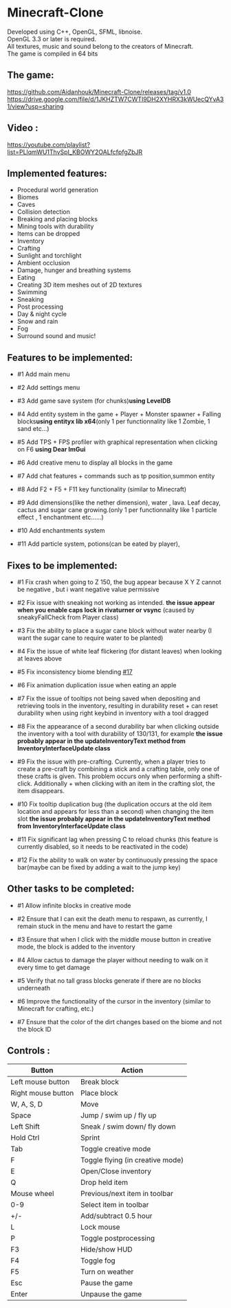 # Minecraft-Clone

Developed using C++, OpenGL, SFML, libnoise.<br/>
OpenGL 3.3 or later is required.<br/>
All textures, music and sound belong to the creators of Minecraft.<br/>
The game is compiled in 64 bits<br/>

## The game:

https://github.com/Aidanhouk/Minecraft-Clone/releases/tag/v1.0
https://drive.google.com/file/d/1JKHZTW7CWTI9DH2XYHRX3kWUecQYvA31/view?usp=sharing

## Video : 

https://youtube.com/playlist?list=PLlqmWU1ThvSpI_KBOWY2OALfcfpfgZbJR

## Implemented features:

- Procedural world generation
- Biomes
- Caves
- Collision detection
- Breaking and placing blocks
- Mining tools with durability
- Items can be dropped
- Inventory
- Crafting
- Sunlight and torchlight
- Ambient occlusion
- Damage, hunger and breathing systems
- Eating
- Creating 3D item meshes out of 2D textures
- Swimming
- Sneaking
- Post processing
- Day & night cycle
- Snow and rain
- Fog
- Surround sound and music!

## Features to be implemented:

- #1     Add main menu

- #2     Add settings menu

- #3     Add game save system (for chunks)**using LevelDB**

- #4     Add entity system in the game + Player + Monster spawner + Falling blocks**using entityx lib x64**(only 1 per functionnality like 1 Zombie, 1 sand etc...)

- #5     Add TPS + FPS profiler with graphical representation when clicking on F6 **using Dear ImGui**

- #6     Add creative menu to display all blocks in the game

- #7     Add chat features + commands such as tp position,summon entity

- #8     Add F2 + F5 + F11 key functionality (similar to Minecraft)

- #9     Add dimensions(like the nether dimension), water , lava. Leaf decay, cactus and sugar cane growing.(only 1 per functionnality like 1 particle effect , 1 enchantment etc......)

- #10    Add enchantments system

- #11    Add particle system, potions(can be eated by player), 

## Fixes to be implemented:

- #1     Fix crash when going to Z 150, the bug appear because X Y Z cannot be negative , but i want negative value permissive

- #2     Fix issue with sneaking not working as intended. **the issue appear when you enable caps lock in rivaturner or vsync** (caused by sneakyFallCheck from Player class)

- #3     Fix the ability to place a sugar cane block without water nearby (I want the sugar cane to require water to be planted)

- #4     Fix the issue of white leaf flickering (for distant leaves) when looking at leaves above

- #5     Fix inconsistency biome blending [#17](https://github.com/quentin452/Minecraft-Clone/issues/17)

- #6     Fix animation duplication issue when eating an apple

- #7     Fix the issue of tooltips not being saved when depositing and retrieving tools in the inventory, resulting in durability reset + can reset durability when using right keybind in inventory with a tool dragged

- #8     Fix the appearance of a second durability bar when clicking outside the inventory with a tool with durability of 130/131, for example **the issue probably appear in the updateInventoryText method from InventoryInterfaceUpdate class** 

- #9     Fix the issue with pre-crafting. Currently, when a player tries to create a pre-craft by combining a stick and a crafting table, only one of these crafts is given. This problem occurs only when performing a shift-click. Additionally + when clicking with an item in the crafting slot, the item disappears.

- #10    Fix tooltip duplication bug (the duplication occurs at the old item location and appears for less than a second) when changing the item slot **the issue probably appear in the updateInventoryText method from InventoryInterfaceUpdate class**  

- #11    Fix significant lag when pressing C to reload chunks (this feature is currently disabled, so it needs to be reactivated in the code)

- #12    Fix the ability to walk on water by continuously pressing the space bar(maybe can be fixed by adding a wait to the jump key)

## Other tasks to be completed:

- #1     Allow infinite blocks in creative mode

- #2     Ensure that I can exit the death menu to respawn, as currently, I remain stuck in the menu and have to restart the game

- #3     Ensure that when I click with the middle mouse button in creative mode, the block is added to the inventory

- #4     Allow cactus to damage the player without needing to walk on it every time to get damage

- #5     Verify that no tall grass blocks generate if there are no blocks underneath

- #6     Improve the functionality of the cursor in the inventory (similar to Minecraft for crafting, etc.)

- #7     Ensure that the color of the dirt changes based on the biome and not the block ID

## Controls : 

| Button                        | Action                                                         |
|-------------------------------|----------------------------------------------------------------|
| Left mouse button             | Break block                                                    |
| Right mouse button            | Place block                                                    |
| W, A, S, D                    | Move                                                           |
| Space                         | Jump  / swim up  / fly up                                      |
| Left Shift                    | Sneak / swim down/ fly down                                    |
| Hold Ctrl                     | Sprint                                                         |
| Tab                           | Toggle creative mode                                           |
| F                             | Toggle flying (in creative mode)                               |
| E                             | Open/Close inventory                                           |
| Q                             | Drop held item                                                 |
| Mouse wheel                   | Previous/next item in toolbar                                  |
| 0-9                           | Select item in toolbar                                         |
| +/-          			        | Add/subtract 0.5 hour                                          |
| L                             | Lock mouse                                                     |
| P                             | Toggle postprocessing                                          |
| F3                            | Hide/show HUD                                                  |
| F4                            | Toggle fog                                                     |
| F5                            | Turn on weather                                                |
| Esc                           | Pause the game                                                 |
| Enter                         | Unpause the game                                               |
